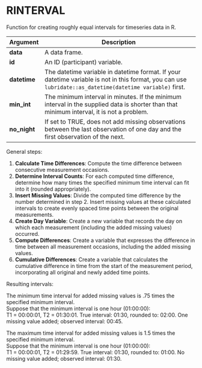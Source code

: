 # RINTERVAL
Function for creating roughly equal intervals for timeseries data in R.

| **Argument** | **Description** |
|--------------|-----------------|
| **data**     | A data frame. |
| **id**       | An ID (participant) variable. |
| **datetime** | The datetime variable in datetime format. If your datetime variable is not in this format, you can use `lubridate::as_datetime(datetime variable)` first. |
| **min_int**  | The minimum interval in minutes. If the minimum interval in the supplied data is shorter than that minimum interval, it is not a problem. |
| **no_night** | If set to TRUE, does not add missing observations between the last observation of one day and the first observation of the next. |

General steps:
1. **Calculate Time Differences**: Compute the time difference between consecutive measurement occasions.
2. **Determine Interval Counts**: For each computed time difference, determine how many times the specified minimum time interval can fit into it (rounded appropriately).
3. **Insert Missing Values**: Divide the computed time difference by the number determined in step 2. Insert missing values at these calculated intervals to create evenly spaced time points between the original measurements.
4. **Create Day Variable**: Create a new variable that records the day on which each measurement (including the added missing values) occurred.
5. **Compute Differences**: Create a variable that expresses the difference in time between all measurement occasions, including the added missing values.
6. **Cumulative Differences**: Create a variable that calculates the cumulative difference in time from the start of the measurement period, incorporating all original and newly added time points.

Resulting intervals:

The minimum time interval for added missing values is .75 times the specified minimum interval.\
Suppose that the minimum interval is one hour (01:00:00):\
T1 = 00:00:01, T2 = 01:30:01. True interval: 01:30, rounded to: 02:00. One missing value added; observed interval: 00:45.

The maximum time interval for added missing values is 1.5 times the specified minimum interval.\
Suppose that the minimum interval is one hour (01:00:00):\
T1 = 00:00:01, T2 = 01:29:59. True interval: 01:30, rounded to: 01:00.	No missing value added; observed interval: 01:30.
